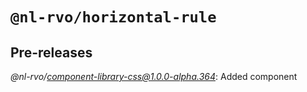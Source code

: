 # `@nl-rvo/horizontal-rule`

## Pre-releases

*@nl-rvo/component-library-css@1.0.0-alpha.364*:
Added component
